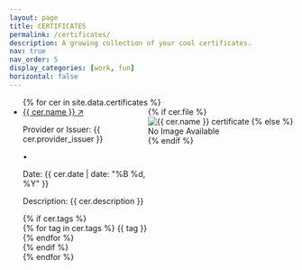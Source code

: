 ```yaml
---
layout: page
title: CERTIFICATES
permalink: /certificates/
description: A growing collection of your cool certificates.
nav: true
nav_order: 5
display_categories: [work, fun]
horizontal: false
---
```

<link rel="stylesheet" href="https://fonts.googleapis.com/css2?family=Inter:wght@400;500;600;800&display=swap">
<link rel="stylesheet" href="/assets/css/certificates.css">

<ul class="space-y-8">
  {% for cer in site.data.certificates %}
    <li>
      <div style="display: flex; position: relative;">
        <div class="flex-1 space-y-4">
          <a href="{{ cer.certificate_url }}" class="text-2xl group" target="_blank">
            {{ cer.name }}
            <span class="inline-block transition-transform group-hover:translate-x-2 duration-200">↗</span>
          </a>
          <div class="flex items-center gap-4">
            <p class="text-base">Provider or Issuer: {{ cer.provider_issuer }}</p>
            <span>•</span>
            <p class="text-base">Date: {{ cer.date | date: "%B %d, %Y" }}</p>
          </div>
          <p class="text-base leading-relaxed">Description: {{ cer.description }}</p>
          {% if cer.tags %}
            <div class="mt-4 flex flex-wrap gap-2">
              {% for tag in cer.tags %}
                <span class="bg-blue-100">{{ tag }}</span>
              {% endfor %}
            </div>
          {% endif %}
        </div>
        <div class="flex-shrink-0 image-container">
          {% if cer.file %}
            <img src="{{ cer.file | relative_url }}" alt="{{ cer.name }} certificate">
          {% else %}
            <div class="placeholder-image">No Image Available</div>
          {% endif %}
        </div>
      </div>
    </li>
  {% endfor %}
</ul>
